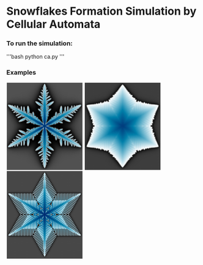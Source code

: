 # Snowflakes Formation Simulation by Cellular Automata

### To run the simulation:

'''bash
python ca.py
'''

### Examples


<p float="left">
  <img src="./examples/cond1_final.png" width="200" />
  <img src="./examples/cond4_final.png" width="200" /> 
  <img src="./examples/cond3_final.png" width="200" />
</p>